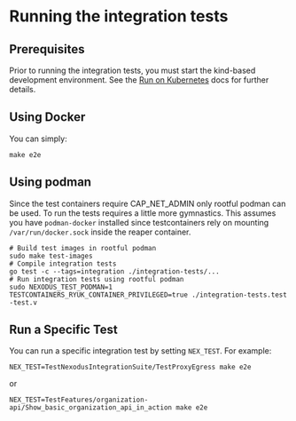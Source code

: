 # Running the integration tests

## Prerequisites

Prior to running the integration tests, you must start the kind-based development environment. See the [Run on Kubernetes](../deployment/nexodus-service.md#run-on-kubernetes) docs for further details.

## Using Docker

You can simply:

```console
make e2e
```

## Using podman

Since the test containers require CAP_NET_ADMIN only rootful podman can be used.
To run the tests requires a little more gymnastics.
This assumes you have `podman-docker` installed since testcontainers rely on mounting `/var/run/docker.sock` inside the reaper container.

```console
# Build test images in rootful podman
sudo make test-images
# Compile integration tests
go test -c --tags=integration ./integration-tests/...
# Run integration tests using rootful podman
sudo NEXODUS_TEST_PODMAN=1 TESTCONTAINERS_RYUK_CONTAINER_PRIVILEGED=true ./integration-tests.test -test.v
```

## Run a Specific Test

You can run a specific integration test by setting `NEX_TEST`. For example:

```console
NEX_TEST=TestNexodusIntegrationSuite/TestProxyEgress make e2e
```

or

```console
NEX_TEST=TestFeatures/organization-api/Show_basic_organization_api_in_action make e2e
```
